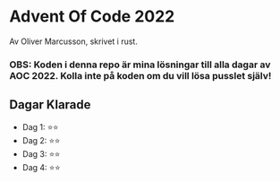 # Advent Of Code 2022
Av Oliver Marcusson, skrivet i rust.

### OBS: Koden i denna repo är mina lösningar till alla dagar av AOC 2022. Kolla inte på koden om du vill lösa pusslet själv!

## Dagar Klarade
* Dag 1: ⭐⭐
* Dag 2: ⭐⭐
* Dag 3: ⭐⭐
* Dag 4: ⭐⭐
